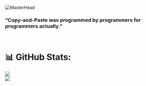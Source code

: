 ![MasterHead](https://user-images.githubusercontent.com/10498744/210012254-234538ff-d198-48aa-8964-37e6fd45d227.gif)

  <h3>“Copy-and-Paste was programmed by programmers for programmers actually.”</h3> <br>

# 📊 GitHub Stats:
![](https://github-readme-stats.vercel.app/api?username=dfernandoct&theme=dark&hide_border=false&include_all_commits=true&count_private=true)<br/>
![](https://github-readme-streak-stats.herokuapp.com/?user=dfernandoct&theme=dark&hide_border=false)<br/>

<!-- Proudly created with GPRM ( https://gprm.itsvg.in ) -->
